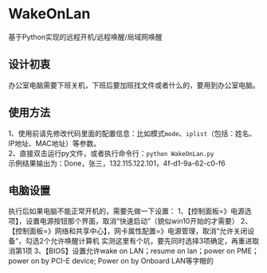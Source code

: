 # WakeOnLan
基于Python实现的远程开机/远程唤醒/局域网唤醒

## 设计初衷
办公室电脑需要下班关机，下班后要加班找文件或者什么的，要用到办公室电脑。

## 使用方法
1、使用前请先修改代码里面的配置信息：比如模式`mode`、`iplist`（包括：姓名、IP地址、MAC地址）等参数。<br>
2、直接双击运行py文件，或者执行命令行：`python WakeOnLan.py`<br>
示例结果输出为：Done，张三，132.115.122.101，4f-d1-9a-62-c0-f6<br>

## 电脑设置
执行后如果电脑不能正常开机的，需要先做一下设置：
1、【控制面板=》电源选项】，设置电源按钮那个界面，取消“快速启动”（貌似win10开始的才需要）
2、【控制面板=》网络和共享中心】，网卡属性配置=》电源管理，取消“允许关闭设备”，勾选2个允许唤醒计算机
实测这里有个坑，要先同时选择3项确定，再重进取消第1项
3、【BIOS】设置允许wake on LAN；resume on lan；power on PME；power on by PCI-E device; Power on by Onboard LAN等字眼的

